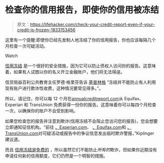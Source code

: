 # 检查你的信用报告，即使你的信用被冻结

> 原文：<https://lifehacker.com/check-your-credit-report-even-if-your-credit-is-frozen-1833153456>

这里有一个提醒:即使你已经先发制人地冻结了你的信用报告，你也应该每隔几个月检查一次可疑活动。

Watch

[信用冻结](https://twocents.lifehacker.com/what-to-know-about-freezing-and-unfreezing-your-credit-1829474191) 是一个很好的安全措施，因为它可以防止债权人访问你的报告。这意味着，如果有人试图以你的名义开立金融账户，他们将无法得逞。

信贷局益百利公共教育主任罗德·格里芬告诉 [基普林格](https://www.kiplinger.com/article/credit/T017-C001-S002-credit-freezes-aren-t-foolproof.html) “冻结并不能防止有人利用现有账户进行欺诈性收费，这种情况要常见得多。”。

所以，请记住，你可以每 12 个月在[annualcreditreport.com](http://www.annualcreditreport.com/)从 Equifax、Experian 和 TransUnion 免费获得一份你的报告。这意味着你可以每四个月检查一次，以确保你的账户不会受到影响。

如果您检查您的报告并注意到欺诈(信用冻结不会阻止您访问您的报告)，您会想要立即通知征信机构。“前往 [、Experian.com](http://experian.com/)、 [、Equifax.com](http://equifax.com/)和 [、TransUnion.com](http://transunion.com/)对可疑活动或报告中的争议信息发出临时欺诈警报，”Kiplinger 建议道。

而且 [信用冻结是免费的](https://twocents.lifehacker.com/credit-freezes-are-about-to-become-free-1826260411) ，所以虽然它们不能防止*所有的*欺诈，但如果你近期没有申请任何新的信用额度，它们仍然是一个明智的措施。